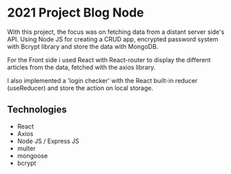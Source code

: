 # 2021 Project Blog Node

With this project, the focus was on fetching data from a distant server side's API. Using Node JS for creating a CRUD app, encrypted password system with Bcrypt library and store the data with MongoDB.

For the Front side i used React with React-router to display the different articles from the data, fetched with the axios library.

I also implemented a 'login checker' with the React built-in reducer (useReducer) and store the action on local storage.

## Technologies

  - React
  - Axios
  - Node JS / Express JS
  - multer
  - mongoose
  - bcrypt
